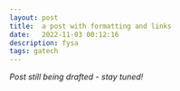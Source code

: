 ```yaml
---
layout: post
title:  a post with formatting and links
date:   2022-11-03 00:12:16
description: fysa
tags: gatech
---
```


*Post still being drafted - stay tuned!*

